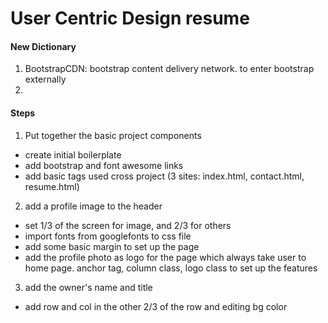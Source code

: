 # User Centric Design resume

#### New Dictionary 
1. BootstrapCDN: bootstrap content delivery network. to enter bootstrap externally
2. 


#### Steps
1. Put together the basic project components
- create initial boilerplate 
- add bootstrap and font awesome links
- add basic tags used cross project (3 sites: index.html, contact.html, resume.html)
2. add a profile image to the header
- set 1/3 of the screen for image, and 2/3 for others
- import fonts from googlefonts to css file
- add some basic margin to set up the page
- add the profile photo as logo for the page which always take user to home page. anchor tag, column class, logo class to set up the features
3. add the owner's name and title
- add row and col in the other 2/3 of the row and editing bg color